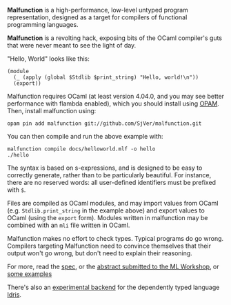 **Malfunction** is a high-performance, low-level untyped program
representation, designed as a target for compilers of functional
programming languages.

**Malfunction** is a revolting hack, exposing bits of the OCaml
compiler's guts that were never meant to see the light of day.

"Hello, World" looks like this:

    (module
      (_ (apply (global $Stdlib $print_string) "Hello, world!\n"))
      (export))

Malfunction requires OCaml (at least version 4.04.0, and you may see
better performance with flambda enabled), which you should install
using [OPAM](https://opam.ocaml.org). Then, install malfunction using:

    opam pin add malfunction git://github.com/SjVer/malfunction.git

You can then compile and run the above example with:

    malfunction compile docs/helloworld.mlf -o hello
    ./hello

The syntax is based on s-expressions, and is designed to be easy to
correctly generate, rather than to be particularly beautiful. For
instance, there are no reserved words: all user-defined identifiers
must be prefixed with `$`.

Files are compiled as OCaml modules, and may import values from OCaml
(e.g. `Stdlib.print_string` in the example above) and export
values to OCaml (using the `export` form). Modules written in
malfunction may be combined with an `mli` file written in OCaml.

Malfunction makes no effort to check types. Typical programs do go
wrong. Compilers targeting Malfunction need to convince themselves
that their output won't go wrong, but don't need to explain
their reasoning.

For more, read the [spec](./docs/spec.md), or the
[abstract submitted to the ML Workshop](http://www.cl.cam.ac.uk/~sd601/papers/malfunction.pdf),
or [some examples](./docs)

There's also an
[experimental backend](https://github.com/stedolan/idris-malfunction)
for the dependently typed language [Idris](http://idris-lang.org).
